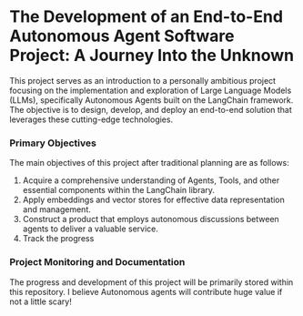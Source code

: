 
# The Development of an End-to-End Autonomous Agent Software Project: A Journey Into the Unknown
This project serves as an introduction to a personally ambitious project focusing on the implementation and exploration of Large Language Models (LLMs), specifically Autonomous Agents built on the LangChain framework. The objective is to design, develop, and deploy an end-to-end solution that leverages these cutting-edge technologies.

### Primary Objectives
The main objectives of this project after traditional planning are as follows:

1. Acquire a comprehensive understanding of Agents, Tools, and other essential components within the LangChain library.
2. Apply embeddings and vector stores for effective data representation and management.
3. Construct a product that employs autonomous discussions between agents to deliver a valuable service.
4. Track the progress
### Project Monitoring and Documentation
The progress and development of this project will be primarily stored within this repository. I believe Autonomous agents will contribute huge value if not a little scary!
